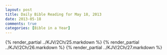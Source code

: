 ```yaml
---
layout: post
title: Daily Bible Reading for May 18, 2013
date: 2013-05-18
comments: true
categories: [Bible in a Year]
---
```

{% render_partial ../KJV/2Ch/25.markdown %}
{% render_partial ../KJV/2Ch/26.markdown %}
{% render_partial ../KJV/2Ch/27.markdown %}
